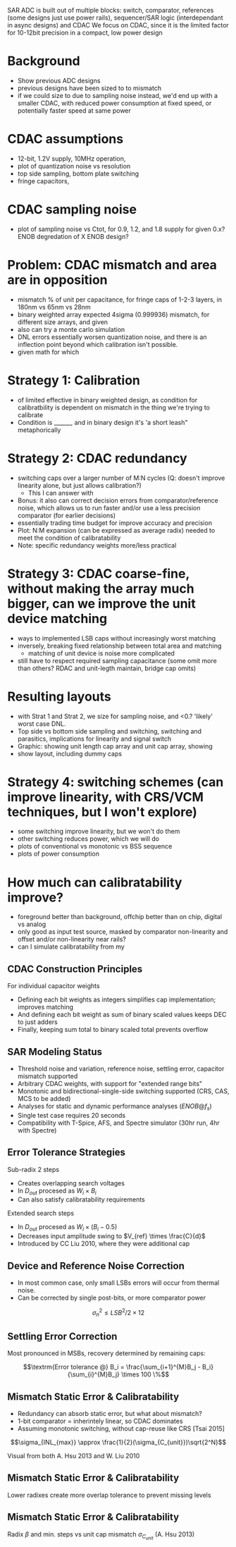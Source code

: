 SAR ADC is built out of multiple blocks: switch, comparator, references (some designs just use power rails), sequencer/SAR logic (interdependant in async designs) and CDAC
We focus on CDAC, since it is the limited factor for 10-12bit precision in a compact, low power design

# Background
- Show previous ADC designs
- previous designs have been sized to to mismatch
- if we could size to due to sampling noise instead, we'd end up with a smaller CDAC, with reduced power consumption at fixed speed, or potentially faster speed at same power

# CDAC assumptions
- 12-bit, 1.2V supply, 10MHz operation, 
- plot of quantization noise vs resolution
- top side sampling, bottom plate switching
- fringe capacitors, 

# CDAC sampling noise
- plot of sampling noise vs Ctot, for 0.9, 1.2, and 1.8 supply for given 0.x? ENOB degredation of X ENOB design?

# Problem: CDAC mismatch and area are in opposition
- mismatch % of unit per capacitance, for fringe caps of 1-2-3 layers, in 180nm vs 65nm vs 28nm
- binary weighted array expected 4sigma (0.999936) mismatch, for different size arrays, and given
- also can try a monte carlo simulation
- DNL errors essentially worsen quantization noise, and there is an inflection point beyond which calibration isn't possible.
- given math for which

# Strategy 1: Calibration
- of limited effective in binary weighted design, as condition for calibratbility is dependent on mismatch in the thing we're trying to calibrate
- Condition is ______, and in binary design it's 'a short leash" metaphorically

# Strategy 2: CDAC redundancy
- switching caps over a larger number of M:N cycles (Q: doesn't improve linearity alone, but just allows calibration?)
    - This I can answer with 
- Bonus: it also can correct decision errors from comparator/reference noise, which allows us to run faster and/or use a less precision comparator (for earlier decisions)
- essentially trading time budget for improve accuracy and precision
- Plot: N:M expansion (can be expressed as average radix) needed to meet the condition of calibratability
- Note: specific redundancy weights more/less practical

# Strategy 3: CDAC coarse-fine, without making the array much bigger, can we improve the unit device matching
- ways to implemented LSB caps without increasingly worst matching
- inversely, breaking fixed relationship between total area and matching
    - matching of unit device is noise more complicated
- still have to respect required sampling capacitance (some omit more than others? RDAC and unit-legth maintain, bridge cap omits)

# Resulting layouts
- with Strat 1 and Strat 2, we size for sampling noise, and <0.? 'likely' worst case DNL.
- Top side vs bottom side sampling and switching, switching and parasitics, implications for linearity and signal switch
- Graphic: showing unit length cap array and unit cap array, showing
- show layout, including dummy caps

# Strategy 4: switching schemes (can improve linearity, with CRS/VCM techniques, but I won't explore)
- some switching improve linearity, but we won't do them
- other switching reduces power, which we will do
- plots of conventional vs monotonic vs BSS sequence
- plots of power consumption

# How much can calibratability improve?
- foreground better than background, offchip better than on chip, digital vs analog
- only good as input test source, masked by comparator non-linearity and offset and/or non-linearity near rails?
- can I simulate calibratability from my

## CDAC Construction Principles

For individual capacitor weights

- Defining each bit weights as integers simplifies cap implementation; improves matching
- And defining each bit weight as sum of binary scaled values keeps DEC to just adders
- Finally, keeping sum total to binary scaled total prevents overflow

## SAR Modeling Status

- Threshold noise and variation, reference noise, settling error, capacitor mismatch supported
- Arbitrary CDAC weights, with support for "extended range bits"
- Monotonic and bidirectional-single-side switching supported (CRS, CAS, MCS to be added)
- Analyses for static and dynamic performance analyses ($ENOB @ f_{s}$)
- Single test case requires 20 seconds
- Compatibility with T-Spice, AFS, and Spectre simulator (30hr run, 4hr with Spectre)

## Error Tolerance Strategies

Sub-radix 2 steps

- Creates overlapping search voltages
- In $D_{out}$ procesed as $W_i \times B_i$
- Can also satisfy calibratability requirements

Extended search steps

- In $D_{out}$ procesed as $W_i \times (B_i-0.5)$
- Decreases input amplitude swing to $V_{ref} \times \frac{C}{d}$
- Introduced by CC Liu 2010, where they were additional cap

## Device and Reference Noise Correction

- In most common case, only small LSBs errors will occur from thermal noise.
- Can be corrected by single post-bits, or more comparator power

$$\sigma_n^2 \leq LSB^2 / 2 \times 12$$

## Settling Error Correction

Most pronounced in MSBs, recovery determined by remaining caps:

$$\textrm{Error tolerance @} B_i = \frac{\sum_{i+1}^{M}B_j - B_i} {\sum_{i}^{M}B_j} \times 100 \%$$

## Mismatch Static Error & Calibratability

- Redundancy can absorb static error, but what about mismatch?
- 1-bit comparator = inherintely linear, so CDAC dominates
- Assuming monotonic switching, without cap-reuse like CRS [Tsai 2015]

$$\sigma_{INL_{max}} \approx \frac{1}{2}(\sigma_{C_{unit}})\sqrt{2^N}$$

Visual from both A. Hsu 2013 and W. Liu 2010

## Mismatch Static Error & Calibratability

Lower radixes create more overlap tolerance to prevent missing levels

## Mismatch Static Error & Calibratability

Radix $\beta$ and min. steps vs unit cap mismatch $\sigma_{C_{unit}}$ (A. Hsu 2013)

